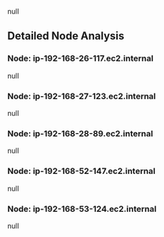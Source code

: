 null

## Detailed Node Analysis


### Node: ip-192-168-26-117.ec2.internal

null

### Node: ip-192-168-27-123.ec2.internal

null

### Node: ip-192-168-28-89.ec2.internal

null

### Node: ip-192-168-52-147.ec2.internal

null

### Node: ip-192-168-53-124.ec2.internal

null
